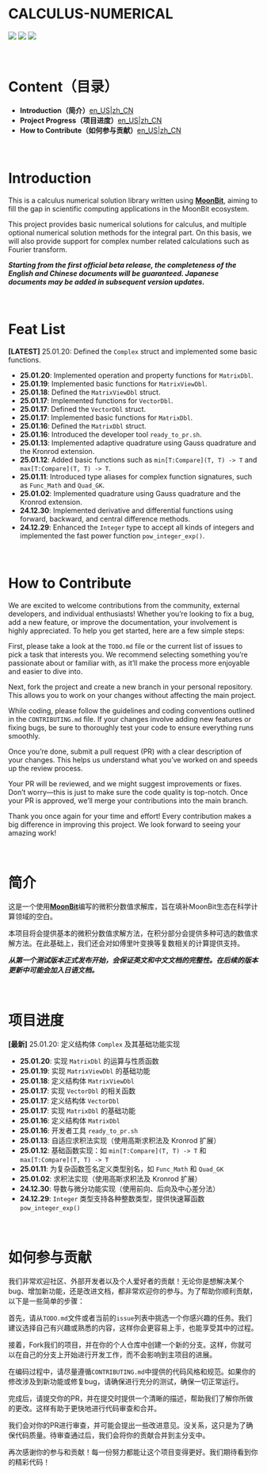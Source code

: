# CALCULUS-NUMERICAL
[![](https://img.shields.io/badge/Maintainer-KCN--judu-pink)](https://github.com/KCN-judu) [![](https://img.shields.io/badge/License-MIT-blue)](https://github.com/moonbit-community/calculus-numerical/blob/main/LICENSE) ![](https://img.shields.io/badge/State-active-success)

<br>

# Content（目录）

- __Introduction（简介）__[en_US](#introduction)|[zh_CN](#简介)
- __Project Progress（项目进度）__[en_US](#project-progress)|[zh_CN](#项目进度)
- __How to Contribute（如何参与贡献）__[en_US](#how-to-contribute)|[zh_CN](#如何参与贡献)

<br>

# Introduction

This is a calculus numerical solution library written using [__MoonBit__](https://www.moonbitlang.com), aiming to fill the gap in scientific computing applications in the MoonBit ecosystem.

This project provides basic numerical solutions for calculus, and multiple optional numerical solution methods for the integral part. On this basis, we will also provide support for complex number related calculations such as Fourier transform.

__*Starting from the first official beta release, the completeness of the English and Chinese documents will be guaranteed. Japanese documents may be added in subsequent version updates.*__

<br>

# Feat List

**[LATEST]** 25.01.20: Defined the `Complex` struct and implemented some basic functions.

- **25.01.20**: Implemented operation and property functions for `MatrixDbl`.
- **25.01.19**: Implemented basic functions for `MatrixViewDbl`.
- **25.01.18**: Defined the `MatrixViewDbl` struct.
- **25.01.17**: Implemented functions for `VectorDbl`.
- **25.01.17**: Defined the `VectorDbl` struct.
- **25.01.17**: Implemented basic functions for `MatrixDbl`.
- **25.01.16**: Defined the `MatrixDbl` struct.
- **25.01.16**: Introduced the developer tool `ready_to_pr.sh`.
- **25.01.13**: Implemented adaptive quadrature using Gauss quadrature and the Kronrod extension.
- **25.01.12**: Added basic functions such as `min[T:Compare](T, T) -> T` and `max[T:Compare](T, T) -> T`.
- **25.01.11**: Introduced type aliases for complex function signatures, such as `Func_Math` and `Quad_GK`.
- **25.01.02**: Implemented quadrature using Gauss quadrature and the Kronrod extension.
- **24.12.30**: Implemented derivative and differential functions using forward, backward, and central difference methods.
- **24.12.29**: Enhanced the `Integer` type to accept all kinds of integers and implemented the fast power function `pow_integer_exp()`.

<br>

# How to Contribute

We are excited to welcome contributions from the community, external developers, and individual enthusiasts! Whether you’re looking to fix a bug, add a new feature, or improve the documentation, your involvement is highly appreciated. To help you get started, here are a few simple steps:

First, please take a look at the `TODO.md` file or the current list of issues to pick a task that interests you. We recommend selecting something you’re passionate about or familiar with, as it’ll make the process more enjoyable and easier to dive into.

Next, fork the project and create a new branch in your personal repository. This allows you to work on your changes without affecting the main project.

While coding, please follow the guidelines and coding conventions outlined in the `CONTRIBUTING.md` file. If your changes involve adding new features or fixing bugs, be sure to thoroughly test your code to ensure everything runs smoothly.

Once you’re done, submit a pull request (PR) with a clear description of your changes. This helps us understand what you’ve worked on and speeds up the review process.

Your PR will be reviewed, and we might suggest improvements or fixes. Don’t worry—this is just to make sure the code quality is top-notch. Once your PR is approved, we’ll merge your contributions into the main branch.

Thank you once again for your time and effort! Every contribution makes a big difference in improving this project. We look forward to seeing your amazing work!

<br>

# 简介

这是一个使用[__MoonBit__](https://www.moonbitlang.cn)编写的微积分数值求解库，旨在填补MoonBit生态在科学计算领域的空白。

本项目将会提供基本的微积分数值求解方法，在积分部分会提供多种可选的数值求解方法。在此基础上，我们还会对如傅里叶变换等复数相关的计算提供支持。

__*从第一个测试版本正式发布开始，会保证英文和中文文档的完整性。在后续的版本更新中可能会加入日语文档。*__

<br>

# 项目进度

**[最新]** 25.01.20: 定义结构体 `Complex` 及其基础功能实现

- **25.01.20**: 实现 `MatrixDbl` 的运算与性质函数
- **25.01.19**: 实现 `MatrixViewDbl` 的基础功能
- **25.01.18**: 定义结构体 `MatrixViewDbl`
- **25.01.17**: 实现 `VectorDbl` 的相关函数
- **25.01.17**: 定义结构体 `VectorDbl`
- **25.01.17**: 实现 `MatrixDbl` 的基础功能
- **25.01.16**: 定义结构体 `MatrixDbl`
- **25.01.16**: 开发者工具 `ready_to_pr.sh`
- **25.01.13**: 自适应求积法实现（使用高斯求积法及 Kronrod 扩展）
- **25.01.12**: 基础函数实现：如 `min[T:Compare](T, T) -> T` 和 `max[T:Compare](T, T) -> T`
- **25.01.11**: 为复杂函数签名定义类型别名，如 `Func_Math` 和 `Quad_GK`
- **25.01.02**: 求积法实现（使用高斯求积法及 Kronrod 扩展）
- **24.12.30**: 导数与微分功能实现（使用前向、后向及中心差分法）
- **24.12.29**: `Integer` 类型支持各种整数类型，提供快速幂函数 `pow_integer_exp()`

<br>

# 如何参与贡献

我们非常欢迎社区、外部开发者以及个人爱好者的贡献！无论你是想解决某个bug、增加新功能，还是改进文档，都非常欢迎你的参与。为了帮助你顺利贡献，以下是一些简单的步骤：

首先，请从`TODO.md`文件或者当前的`issue`列表中挑选一个你感兴趣的任务。我们建议选择自己有兴趣或熟悉的内容，这样你会更容易上手，也能享受其中的过程。

接着，Fork我们的项目，并在你的个人仓库中创建一个新的分支。这样，你就可以在自己的分支上开始进行开发工作，而不会影响到主项目的进展。

在编码过程中，请尽量遵循`CONTRIBUTING.md`中提供的代码风格和规范。如果你的修改涉及到新功能或修复bug，请确保进行充分的测试，确保一切正常运行。

完成后，请提交你的PR，并在提交时提供一个清晰的描述，帮助我们了解你所做的更改。这样有助于更快地进行代码审查和合并。

我们会对你的PR进行审查，并可能会提出一些改进意见。没关系，这只是为了确保代码质量。待审查通过后，我们会将你的贡献合并到主分支中。

再次感谢你的参与和贡献！每一份努力都能让这个项目变得更好。我们期待看到你的精彩代码！